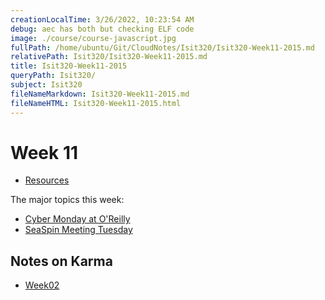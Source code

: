 ```yaml
---
creationLocalTime: 3/26/2022, 10:23:54 AM
debug: aec has both but checking ELF code
image: ./course/course-javascript.jpg
fullPath: /home/ubuntu/Git/CloudNotes/Isit320/Isit320-Week11-2015.md
relativePath: Isit320/Isit320-Week11-2015.md
title: Isit320-Week11-2015
queryPath: Isit320/
subject: Isit320
fileNameMarkdown: Isit320-Week11-2015.md
fileNameHTML: Isit320-Week11-2015.html
---
```



<!-- toc -->
<!-- tocstop -->

Week 11
=======

* [Resources](Isit320-Resources.html)

The major topics this week:

- [Cyber Monday at O'Reilly](http://post.oreilly.com/rd/9z1z5fm7aqv91e77us75f9jb0soou06g2lo88ibj99g)
- [SeaSpin Meeting Tuesday](http://seaspin.org/)

Notes on Karma
--------------

- [Week02](Week02.html)
